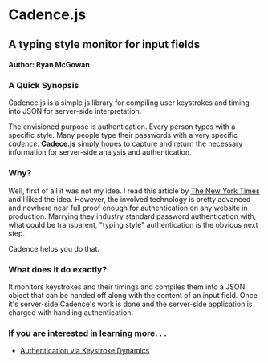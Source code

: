 # Cadence.js
## A typing style monitor for input fields
#### Author: Ryan McGowan

### A Quick Synopsis

Cadence.js is a simple js library for compiling user keystrokes and timing into
JSON for server-side interpretation.

The envisioned purpose is authentication.  Every person types with a specific
style.  Many people type their passwords with a very specific *cadence*.
**Cadece.js** simply hopes to capture and return the necessary information for
server-side analysis and authentication.

### Why?

Well, first of all it was not my idea.  I read this article by [The New York
Times](http://www.nytimes.com/2012/03/18/business/seeking-ways-to-make-computer-passwords-unnecessary.html?_r=4&ref=technology)
and I liked the idea.  However, the involved technology is pretty advanced and
nowhere near full proof enough for authentication on any website in production.
Marrying they industry standard password authentication with, what could be
transparent, "typing style" authentication is the obvious next step.  

Cadence helps you do that.

### What does it do exactly?

It monitors keystrokes and their timings and compiles them into a JSON object
that can be handed off along with the content of an input field.  Once it's
server-side Cadence's work is done and the server-side application is charged
with handling authentication.

### If you are interested in learning more. . .

*   [Authentication via Keystroke Dynamics](http://avirubin.com/keystroke.ps)
